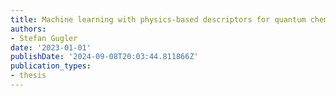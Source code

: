 ```yaml
---
title: Machine learning with physics-based descriptors for quantum chemistry
authors:
- Stefan Gugler
date: '2023-01-01'
publishDate: '2024-09-08T20:03:44.811866Z'
publication_types:
- thesis
---
```

